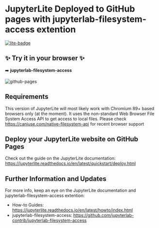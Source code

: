 # JupyterLite Deployed to GitHub pages with jupyterlab-filesystem-access extention

[![lite-badge](https://jupyterlite.rtfd.io/en/latest/_static/badge.svg)](jupyterlab-filesystem-access)

## ✨ Try it in your browser ✨

➡️ **jupyterlab-filesystem-access**

![github-pages](https://user-images.githubusercontent.com/591645/120649478-18258400-c47d-11eb-80e5-185e52ff2702.gif)

## Requirements

This version of JupyterLite will most likely work with Chromium 89+ based browsers only (at the moment).
It uses the non-standard Web Browser File System Access API to get access to local files.
Please check https://caniuse.com/native-filesystem-api for recent browser support


## Deploy your JupyterLite website on GitHub Pages

Check out the guide on the JupyterLite documentation: https://jupyterlite.readthedocs.io/en/latest/quickstart/deploy.html

## Further Information and Updates

For more info, keep an eye on the JupyterLite documentation and jupyterlab-filesystem-access extention:

- How-to Guides: https://jupyterlite.readthedocs.io/en/latest/howto/index.html
- jupyterlab-filesystem-access: https://github.com/jupyterlab-contrib/jupyterlab-filesystem-access
